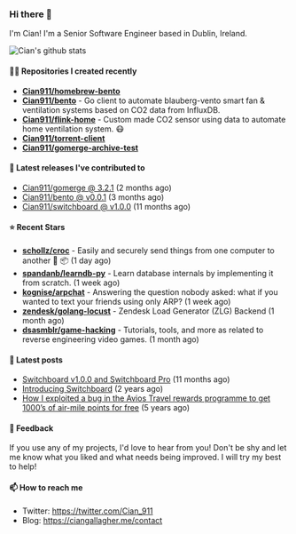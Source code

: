 ### Hi there 👋

I'm Cian! I'm a Senior Software Engineer based in Dublin, Ireland.

![Cian's github stats](https://github-readme-stats.vercel.app/api?username=CIan911&theme=dracula&show_icons=true)

#### 👨‍💻 Repositories I created recently
- **[Cian911/homebrew-bento](https://github.com/Cian911/homebrew-bento)**
- **[Cian911/bento](https://github.com/Cian911/bento)** - Go client to automate blauberg-vento smart fan &amp; ventilation systems based on CO2 data from InfluxDB.
- **[Cian911/flink-home](https://github.com/Cian911/flink-home)** - Custom made CO2 sensor using data to automate home ventilation system. :mask:
- **[Cian911/torrent-client](https://github.com/Cian911/torrent-client)**
- **[Cian911/gomerge-archive-test](https://github.com/Cian911/gomerge-archive-test)**

#### 🚀 Latest releases I've contributed to


- [Cian911/gomerge @ 3.2.1](https://github.com/Cian911/gomerge/releases/tag/3.2.1) (2 months ago)
- [Cian911/bento @ v0.0.1](https://github.com/Cian911/bento/releases/tag/v0.0.1) (3 months ago)
- [Cian911/switchboard @ v1.0.0](https://github.com/Cian911/switchboard/releases/tag/v1.0.0) (11 months ago)

#### ⭐ Recent Stars


- **[schollz/croc](https://github.com/schollz/croc)** - Easily and securely send things from one computer to another :crocodile: :package: (1 day ago)
- **[spandanb/learndb-py](https://github.com/spandanb/learndb-py)** - Learn database internals by implementing it from scratch. (1 week ago)
- **[kognise/arpchat](https://github.com/kognise/arpchat)** - Answering the question nobody asked: what if you wanted to text your friends using only ARP? (1 week ago)
- **[zendesk/golang-locust](https://github.com/zendesk/golang-locust)** - Zendesk Load Generator (ZLG) Backend (1 month ago)
- **[dsasmblr/game-hacking](https://github.com/dsasmblr/game-hacking)** - Tutorials, tools, and more as related to reverse engineering video games. (1 month ago)

#### 📄 Latest posts
- [Switchboard v1.0.0 and Switchboard Pro](https://ciangallagher.me/2022/09/17/Switchboard-v1-and-pro/) (11 months ago)
- [Introducing Switchboard](https://ciangallagher.me/2022/01/28/Introducing-switchboard/) (2 years ago)
- [How I exploited a bug in the Avios Travel rewards programme to get 1000’s of air-mile points for free](https://ciangallagher.me/2018/04/21/How-i-exploited-a-bug-in-the-avios-travel-rewards-system/) (5 years ago)

#### 💬 Feedback

If you use any of my projects, I'd love to hear from you! Don't be shy and let me know what you liked
and what needs being improved. I will try my best to help!

#### 📫 How to reach me

- Twitter: https://twitter.com/Cian_911
- Blog: https://ciangallagher.me/contact
